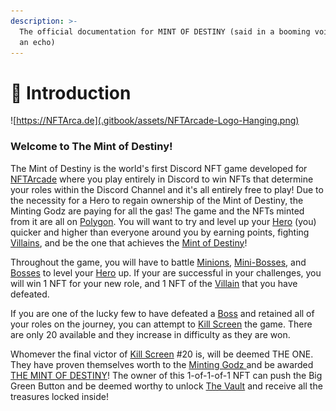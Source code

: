 ```yaml
---
description: >-
  The official documentation for MINT OF DESTINY (said in a booming voice with
  an echo)
---
```


# 🙂 Introduction

![https://NFTArca.de](.gitbook/assets/NFTArcade-Logo-Hanging.png)

### Welcome to The Mint of Destiny!

The Mint of Destiny is the world's first Discord NFT game developed for [NFTArcade](https://nftarca.de) where you play entirely in Discord to win NFTs that determine your roles within the Discord Channel and it's all entirely free to play! Due to the necessity for a Hero to regain ownership of the Mint of Destiny, the Minting Godz are paying for all the gas! The game and the NFTs minted from it are all on [Polygon](techy-stuff/blockchain.md). You will want to try and level up your [Hero](tokens/heroes/) (you) quicker and higher than everyone around you by earning points, fighting [Villains](tokens/villains/), and be the one that achieves the [Mint of Destiny](gameplay/the-mint-of-destiny.md)!

Throughout the game, you will have to battle [Minions](tokens/villains/minion/), [Mini-Bosses](tokens/villains/mini-boss.md), and [Bosses](tokens/villains/boss.md) to level your [Hero](tokens/heroes/) up. If your are successful in your challenges, you will win 1 NFT for your new role, and 1 NFT of the [Villain](tokens/villains/) that you have defeated.

If you are one of the lucky few to have defeated a [Boss](tokens/villains/boss.md) and retained all of your roles on the journey, you can attempt to [Kill Screen](tokens/kill-screens.md) the game. There are only 20 available and they increase in difficulty as they are won.

Whomever the final victor of [Kill Screen](tokens/kill-screens.md) #20 is, will be deemed THE ONE. They have proven themselves worth to the [Minting Godz ](about/minting-godz.md)and be awarded [THE MINT OF DESTINY](gameplay/the-mint-of-destiny.md)! The owner of this 1-of-1-of-1 NFT can push the Big Green Button and be deemed worthy to unlock [The Vault](gameplay/the-vault.md) and receive all the treasures locked inside!

